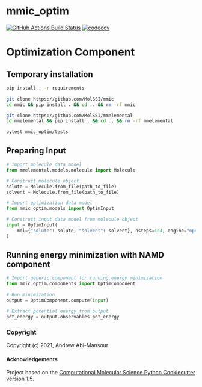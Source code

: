 mmic_optim
==============================
[//]: # (Badges)
[![GitHub Actions Build Status](https://github.com/REPLACE_WITH_OWNER_ACCOUNT/mmic_optim/workflows/CI/badge.svg)](https://github.com/REPLACE_WITH_OWNER_ACCOUNT/mmic_optim/actions?query=workflow%3ACI)
[![codecov](https://codecov.io/gh/REPLACE_WITH_OWNER_ACCOUNT/mmic_optim/branch/master/graph/badge.svg)](https://codecov.io/gh/REPLACE_WITH_OWNER_ACCOUNT/mmic_optim/branch/master)

# Optimization Component

## Temporary installation

```bash
pip install . -r requirements

git clone https://github.com/MolSSI/mmic
cd mmic && pip install . && cd .. && rm -rf mmic

git clone https://github.com/MolSSI/mmelemental         
cd mmelemental && pip install . && cd .. && rm -rf mmelemental

pytest mmic_optim/tests
```

## Preparing Input

```python
# Import molecule data model
from mmelemental.models.molecule import Molecule

# Construct molecule object
solute = Molecule.from_file(path_to_file)
solvent = Molecule.from_file(path_to_file)

# Import optimization data model
from mmic_optim.models import OptimInput

# Construct input data model from molecule object
input = OptimInput(
    mol={"solute": solute, "solvent": solvent}, nsteps=1e4, engine="openmm"
)
```

## Running energy minimization with NAMD component

```python
# Import generic component for running energy minimization
from mmic_optim.components import OptimComponent

# Run minimization
output = OptimComponent.compute(input)

# Extract potential energy from output
pot_energy = output.observables.pot_energy
```

### Copyright

Copyright (c) 2021, Andrew Abi-Mansour


#### Acknowledgements
 
Project based on the 
[Computational Molecular Science Python Cookiecutter](https://github.com/molssi/cookiecutter-cms) version 1.5.
